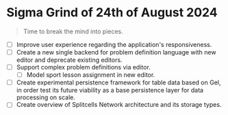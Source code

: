 # Sigma Grind of 24th of August 2024
> Time to break the mind into pieces.

* [ ] Improve user experience regarding the application's responsiveness.
* [ ] Create a new single backend for problem definition language with new editor and deprecate existing editors. 
* [ ] Support complex problem definitions via editor.
    * [ ] Model sport lesson assignment in new editor.
* [ ] Create experimental persistence framework for table data based on Gel,
  in order test its future viability as a base persistence layer for data processing on scale.
* [ ] Create overview of Splitcells Network architecture and its storage types.